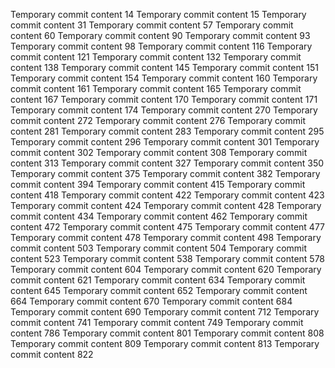 Temporary commit content 14
Temporary commit content 15
Temporary commit content 31
Temporary commit content 57
Temporary commit content 60
Temporary commit content 90
Temporary commit content 93
Temporary commit content 98
Temporary commit content 116
Temporary commit content 121
Temporary commit content 132
Temporary commit content 138
Temporary commit content 145
Temporary commit content 151
Temporary commit content 154
Temporary commit content 160
Temporary commit content 161
Temporary commit content 165
Temporary commit content 167
Temporary commit content 170
Temporary commit content 171
Temporary commit content 174
Temporary commit content 270
Temporary commit content 272
Temporary commit content 276
Temporary commit content 281
Temporary commit content 283
Temporary commit content 295
Temporary commit content 296
Temporary commit content 301
Temporary commit content 302
Temporary commit content 308
Temporary commit content 313
Temporary commit content 327
Temporary commit content 350
Temporary commit content 375
Temporary commit content 382
Temporary commit content 394
Temporary commit content 415
Temporary commit content 418
Temporary commit content 422
Temporary commit content 423
Temporary commit content 424
Temporary commit content 428
Temporary commit content 434
Temporary commit content 462
Temporary commit content 472
Temporary commit content 475
Temporary commit content 477
Temporary commit content 478
Temporary commit content 498
Temporary commit content 503
Temporary commit content 504
Temporary commit content 523
Temporary commit content 538
Temporary commit content 578
Temporary commit content 604
Temporary commit content 620
Temporary commit content 621
Temporary commit content 634
Temporary commit content 645
Temporary commit content 652
Temporary commit content 664
Temporary commit content 670
Temporary commit content 684
Temporary commit content 690
Temporary commit content 712
Temporary commit content 741
Temporary commit content 749
Temporary commit content 786
Temporary commit content 801
Temporary commit content 808
Temporary commit content 809
Temporary commit content 813
Temporary commit content 822
